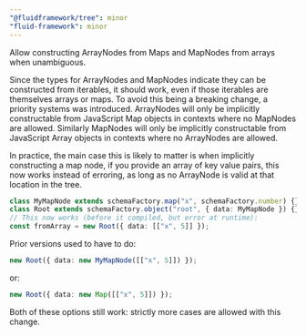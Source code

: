 ```yaml
---
"@fluidframework/tree": minor
"fluid-framework": minor
---
```


Allow constructing ArrayNodes from Maps and MapNodes from arrays when unambiguous.

Since the types for ArrayNodes and MapNodes indicate they can be constructed from iterables,
it should work, even if those iterables are themselves arrays or maps.
To avoid this being a breaking change, a priority systems was introduced.
ArrayNodes will only be implicitly constructable from JavaScript Map objects in contexts where no MapNodes are allowed.
Similarly MapNodes will only be implicitly constructable from JavaScript Array objects in contexts where no ArrayNodes are allowed.

In practice, the main case this is likely to matter is when implicitly constructing a map node, if you provide an array of key value pairs, this now works instead of erroring, as long as no ArrayNode is valid at that location in the tree.

```typescript
class MyMapNode extends schemaFactory.map("x", schemaFactory.number) {}
class Root extends schemaFactory.object("root", { data: MyMapNode }) {}
// This now works (before it compiled, but error at runtime):
const fromArray = new Root({ data: [["x", 5]] });
```

Prior versions used to have to do:
```typescript
new Root({ data: new MyMapNode([["x", 5]]) });
````
or:
```typescript
new Root({ data: new Map([["x", 5]]) });
```
Both of these options still work: strictly more cases are allowed with this change.
